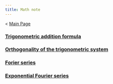 ```yaml
---
title: Math note
---
```

< [Main Page](https://enginebeast.github.io/)

### [Trigonometric addition formula](https://enginebeast.github.io/2025-09-18-trigo_add/)

### [Orthogonality of the trigonometric system](https://enginebeast.github.io/math2)

### [Forier series](https://enginebeast.github.io/2025-09-17-fourier_series/)

### [Exponential Fourier series](https://enginebeast.github.io/2025-09-20-exponential_fourier/)
